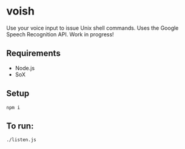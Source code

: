 # voish

Use your voice input to issue Unix shell commands. Uses the Google Speech Recognition API. Work in progress!

## Requirements
* Node.js
* SoX

## Setup
`npm i`

## To run:
`./listen.js`
